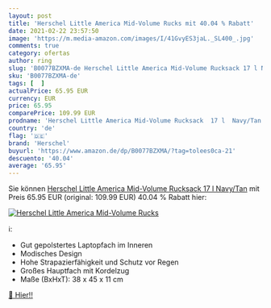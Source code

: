 ```yaml
---
layout: post
title: 'Herschel Little America Mid-Volume Rucks mit 40.04 % Rabatt'
date: 2021-02-22 23:57:50
image: 'https://m.media-amazon.com/images/I/41GvyES3jaL._SL400_.jpg'
comments: true
category: ofertas
author: ring
slug: 'B0077BZXMA-de Herschel Little America Mid-Volume Rucksack 17 l Navy/Tan'
sku: 'B0077BZXMA-de'
tags: [  ]
actualPrice: 65.95 EUR
currency: EUR
price: 65.95
comparePrice: 109.99 EUR
prodname: 'Herschel Little America Mid-Volume Rucksack  17 l  Navy/Tan'
country: 'de'
flag: '🇩🇪'
brand: 'Herschel'
buyurl: 'https://www.amazon.de/dp/B0077BZXMA/?tag=tolees0ca-21'
descuento: '40.04'
average: '65.95'
---
```


Sie können [Herschel Little America Mid-Volume Rucksack  17 l  Navy/Tan](https://www.amazon.de/dp/B0077BZXMA/?tag=tolees0ca-21) mit Preis 65.95 EUR (original: 109.99 EUR) 40.04 % Rabatt hier:

[![Herschel Little America Mid-Volume Rucks](https://m.media-amazon.com/images/I/41GvyES3jaL._SL400_.jpg)](https://www.amazon.de/dp/B0077BZXMA/?tag=tolees0ca-21)

ℹ️:

- Gut gepolstertes Laptopfach im Inneren
- Modisches Design
- Hohe Strapazierfähigkeit und Schutz vor Regen
- Großes Hauptfach mit Kordelzug
- Maße (BxHxT): 38 x 45 x 11 cm

[🛒 Hier!!](https://www.amazon.de/dp/B0077BZXMA/?tag=tolees0ca-21)
